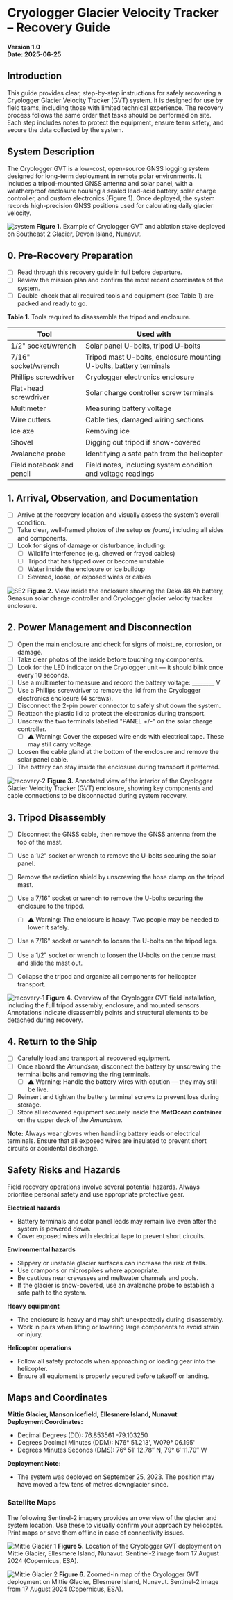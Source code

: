 # Cryologger Glacier Velocity Tracker – Recovery Guide  

**Version 1.0**  
**Date: 2025-06-25**  

## Introduction

This guide provides clear, step-by-step instructions for safely recovering a Cryologger Glacier Velocity Tracker (GVT) system. It is designed for use by field teams, including those with limited technical experience. The recovery process follows the same order that tasks should be performed on site. Each step includes notes to protect the equipment, ensure team safety, and secure the data collected by the system.

## System Description

The Cryologger GVT is a low-cost, open-source GNSS logging system designed for long-term deployment in remote polar environments. It includes a tripod-mounted GNSS antenna and solar panel, with a weatherproof enclosure housing a sealed lead-acid battery, solar charge controller, and custom electronics (Figure 1). Once deployed, the system records high-precision GNSS positions used for calculating daily glacier velocity.

![system](https://github.com/adamgarbo/Cryologger_Glacier_Velocity_Tracker/blob/main/Images/DSC_6546.JPG)
**Figure 1.** Example of Cryologger GVT and ablation stake deployed on Southeast 2 Glacier, Devon Island, Nunavut.

## 0. Pre-Recovery Preparation

- [ ] Read through this recovery guide in full before departure.  
- [ ] Review the mission plan and confirm the most recent coordinates of the system.  
- [ ] Double-check that all required tools and equipment (see Table 1) are packed and ready to go. 

**Table 1.** Tools required to disassemble the tripod and enclosure.

| Tool                      | Used with                                                            |
|---------------------------|----------------------------------------------------------------------|
| 1/2" socket/wrench        | Solar panel U-bolts, tripod U-bolts                                  |
| 7/16" socket/wrench       | Tripod mast U-bolts, enclosure mounting U-bolts, battery terminals   |
| Phillips screwdriver      | Cryologger electronics enclosure                                     |
| Flat-head screwdriver     | Solar charge controller screw terminals                              |
| Multimeter                | Measuring battery voltage                                            |
| Wire cutters              | Cable ties, damaged wiring sections                                  |
| Ice axe                   | Removing ice                                                         |
| Shovel                    | Digging out tripod if snow-covered                                   |
| Avalanche probe           | Identifying a safe path from the helicopter                          |
| Field notebook and pencil | Field notes, including system condition and voltage readings         |

## 1. Arrival, Observation, and Documentation

- [ ] Arrive at the recovery location and visually assess the system’s overall condition.
- [ ] Take clear, well-framed photos of the setup *as found*, including all sides and components.
- [ ] Look for signs of damage or disturbance, including:
  - [ ] Wildlife interference (e.g. chewed or frayed cables)
  - [ ] Tripod that has tipped over or become unstable
  - [ ] Water inside the enclosure or ice buildup
  - [ ] Severed, loose, or exposed wires or cables

![SE2](https://github.com/adamgarbo/Cryologger_Glacier_Velocity_Tracker/blob/main/Images/DSC_5133.JPG)
**Figure 2.** View inside the enclosure showing the Deka 48 Ah battery, Genasun solar charge controller and Cryologger glacier velocity tracker enclosure.

## 2. Power Management and Disconnection

- [ ] Open the main enclosure and check for signs of moisture, corrosion, or damage.
- [ ] Take clear photos of the inside before touching any components.
- [ ] Look for the LED indicator on the Cryologger unit — it should blink once every 10 seconds.
- [ ] Use a multimeter to measure and record the battery voltage: ________ V
- [ ] Use a Phillips screwdriver to remove the lid from the Cryologger electronics enclosure (4 screws).
- [ ] Disconnect the 2-pin power connector to safely shut down the system.
- [ ] Reattach the plastic lid to protect the electronics during transport.
- [ ] Unscrew the two terminals labelled "PANEL +/-" on the solar charge controller.
  - [ ] ⚠️ Warning: Cover the exposed wire ends with electrical tape. These may still carry voltage.
- [ ] Loosen the cable gland at the bottom of the enclosure and remove the solar panel cable.
- [ ] The battery can stay inside the enclosure during transport if preferred.

![recovery-2](https://github.com/user-attachments/assets/f19d0024-a634-4db4-b1d4-aec8e9314d41)
**Figure 3.** Annotated view of the interior of the Cryologger Glacier Velocity Tracker (GVT) enclosure, showing key components and cable connections to be disconnected during system recovery. 

## 3. Tripod Disassembly

- [ ] Disconnect the GNSS cable, then remove the GNSS antenna from the top of the mast.

- [ ] Use a 1/2" socket or wrench to remove the U-bolts securing the solar panel.
- [ ] Remove the radiation shield by unscrewing the hose clamp on the tripod mast.
- [ ] Use a 7/16" socket or wrench to remove the U-bolts securing the enclosure to the tripod.
  - [ ] ⚠️ Warning: The enclosure is heavy. Two people may be needed to lower it safely.
- [ ] Use a 7/16" socket or wrench to loosen the U-bolts on the tripod legs.
- [ ] Use a 1/2" socket or wrench to loosen the U-bolts on the centre mast and slide the mast out.
- [ ] Collapse the tripod and organize all components for helicopter transport.

![recovery-1](https://github.com/user-attachments/assets/74bf337a-06b0-4f53-a39a-73a4bf6ee19a)
**Figure 4.** Overview of the Cryologger GVT field installation, including the full tripod assembly, enclosure, and mounted sensors. Annotations indicate disassembly points and structural elements to be detached during recovery.

## 4. Return to the Ship

- [ ] Carefully load and transport all recovered equipment.
- [ ] Once aboard the *Amundsen*, disconnect the battery by unscrewing the terminal bolts and removing the ring terminals.
  - [ ] ⚠️ Warning: Handle the battery wires with caution — they may still be live.
- [ ] Reinsert and tighten the battery terminal screws to prevent loss during storage.
- [ ] Store all recovered equipment securely inside the **MetOcean container** on the upper deck of the *Amundsen*.

**Note:** Always wear gloves when handling battery leads or electrical terminals. Ensure that all exposed wires are insulated to prevent short circuits or accidental discharge.

## Safety Risks and Hazards

Field recovery operations involve several potential hazards. Always prioritise personal safety and use appropriate protective gear.

**Electrical hazards**  
- Battery terminals and solar panel leads may remain live even after the system is powered down.  
- Cover exposed wires with electrical tape to prevent short circuits.

**Environmental hazards**  
- Slippery or unstable glacier surfaces can increase the risk of falls.  
- Use crampons or microspikes where appropriate.  
- Be cautious near crevasses and meltwater channels and pools.
- If the glacier is snow-covered, use an avalanche probe to establish a safe path to the system.

**Heavy equipment**  
- The enclosure is heavy and may shift unexpectedly during disassembly.  
- Work in pairs when lifting or lowering large components to avoid strain or injury.

**Helicopter operations**  
- Follow all safety protocols when approaching or loading gear into the helicopter.  
- Ensure all equipment is properly secured before takeoff or landing.

## Maps and Coordinates

**Mittie Glacier, Manson Icefield, Ellesmere Island, Nunavut**  
**Deployment Coordinates:**
- Decimal Degrees (DD): 76.853561   -79.103250 
- Degrees Decimal Minutes (DDM): N76° 51.213', W079° 06.195'  
- Degrees Minutes Seconds (DMS): 76° 51′ 12.78″ N, 79° 6′ 11.70″ W

**Deployment Note:**  
- The system was deployed on September 25, 2023. The position may have moved a few tens of metres downglacier since.

### Satellite Maps
The following Sentinel-2 imagery provides an overview of the glacier and system location. Use these to visually confirm your approach by helicopter.  
Print maps or save them offline in case of connectivity issues.  

![Mittie Glacier 1](https://github.com/user-attachments/assets/4bfd537a-215f-4302-874a-fc264e2f5d70)
**Figure 5.** Location of the Cryologger GVT deployment on Mittie Glacier, Ellesmere Island, Nunavut. Sentinel-2 image from 17 August 2024 (Copernicus, ESA).

![Mittie Glacier 2](https://github.com/user-attachments/assets/30993c9a-b5ba-4664-ae7f-267024552340)
**Figure 6.** Zoomed-in map of the Cryologger GVT deployment on Mittie Glacier, Ellesmere Island, Nunavut. Sentinel-2 image from 17 August 2024 (Copernicus, ESA).


